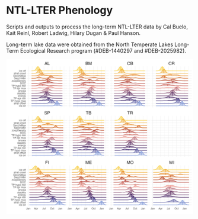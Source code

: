 # NTL-LTER Phenology
Scripts and outputs to process the long-term NTL-LTER data by Cal Buelo, Kait Reinl, Robert Ladwig, Hilary Dugan & Paul Hanson.

Long-term lake data were obtained from the North Temperate Lakes Long-Term Ecological Research program (#DEB-1440297 and #DEB-2025982).

![](Figures/manuscript/Figure1.png)<!-- -->
